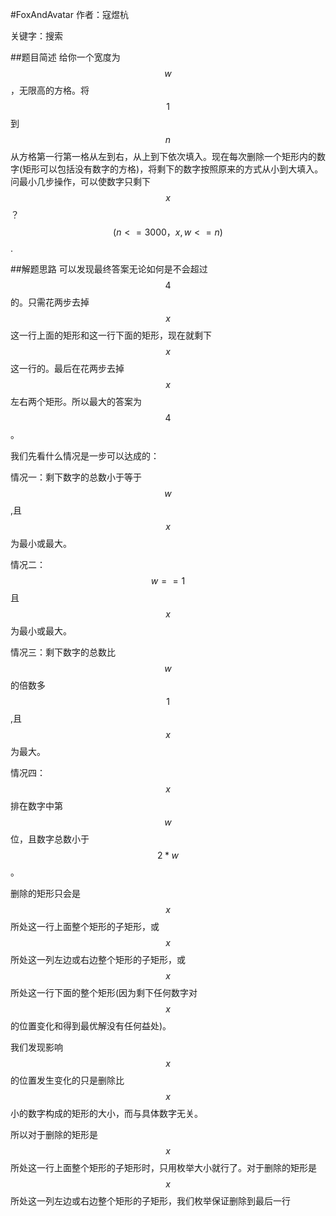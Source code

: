 #FoxAndAvatar
作者：寇煜杭

关键字：搜索

##题目简述
 给你一个宽度为$$w$$，无限高的方格。将$$1$$到$$n$$从方格第一行第一格从左到右，从上到下依次填入。现在每次删除一个矩形内的数字(矩形可以包括没有数字的方格)，将剩下的数字按照原来的方式从小到大填入。问最小几步操作，可以使数字只剩下$$x$$？$$(n<=3000，x,w<=n)$$.

##解题思路
  可以发现最终答案无论如何是不会超过$$4$$的。只需花两步去掉$$x$$这一行上面的矩形和这一行下面的矩形，现在就剩下$$x$$这一行的。最后在花两步去掉$$x$$左右两个矩形。所以最大的答案为$$4$$。

我们先看什么情况是一步可以达成的：

情况一：剩下数字的总数小于等于$$w$$,且$$x$$为最小或最大。

情况二：$$w==1$$且$$x$$为最小或最大。

情况三：剩下数字的总数比$$w$$的倍数多$$1$$,且$$x$$为最大。

情况四：$$x$$排在数字中第$$w$$位，且数字总数小于$$2*w$$。

删除的矩形只会是$$x$$所处这一行上面整个矩形的子矩形，或$$x$$所处这一列左边或右边整个矩形的子矩形，或$$x$$所处这一行下面的整个矩形(因为剩下任何数字对$$x$$的位置变化和得到最优解没有任何益处)。

我们发现影响$$x$$的位置发生变化的只是删除比$$x$$小的数字构成的矩形的大小，而与具体数字无关。

所以对于删除的矩形是$$x$$所处这一行上面整个矩形的子矩形时，只用枚举大小就行了。对于删除的矩形是$$x$$所处这一列左边或右边整个矩形的子矩形，我们枚举保证删除到最后一行